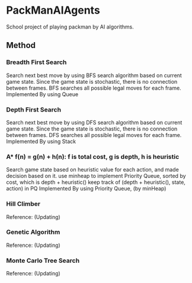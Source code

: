 # PackManAIAgents
School project of playing packman by AI algorithms.

## Method

### Breadth First Search
Search next best move by using BFS search algorithm based on current game state.
Since the game state is stochastic, there is no connection between frames. 
BFS searches all possible legal moves for each frame.
Implemented By using Queue

### Depth First Search
Search next best move by using DFS search algorithm based on current game state.
Since the game state is stochastic, there is no connection between frames. 
DFS searches all possible legal moves for each frame.
Implemented By using Stack

### A*  f(n) = g(n) + h(n):  f is total cost, g is depth, h is heuristic
Search game state based on heuristic value for each action, and made decision based on it.
use minheap to implement Priority Queue, sorted by cost, which is depth + heuristic()
keep track of (depth + heuristic(), state, action) in PQ
Implemented By using Priority Queue, (by minHeap)

### Hill Climber 
Reference:
(Updating)

### Genetic Algorithm
Reference:
(Updating)

### Monte Carlo Tree Search
Reference:
(Updating)
